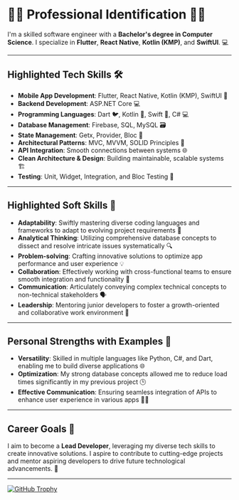 
# 👩‍💻 **Professional Identification** 👨‍💻  
I'm a skilled software engineer with a **Bachelor's degree in Computer Science**. I specialize in **Flutter**, **React Native**, **Kotlin (KMP)**, and **SwiftUI**. 💻

---

## **Highlighted Tech Skills** 🛠️  

- **Mobile App Development**: Flutter, React Native, Kotlin (KMP), SwiftUI 📱
- **Backend Development**: ASP.NET Core 💻
- **Programming Languages**: Dart 🐦, Kotlin 🦾, Swift 🍎, C# 💻
- **Database Management**: Firebase, SQL, MySQL 🗃️
- **State Management**: Getx, Provider, Bloc 🔄
- **Architectural Patterns**: MVC, MVVM, SOLID Principles 🧱
- **API Integration**: Smooth connections between systems 🌐
- **Clean Architecture & Design**: Building maintainable, scalable systems 🏗️
- **Testing**: Unit, Widget, Integration, and Bloc Testing 🧪

---

## **Highlighted Soft Skills** 🧠  

- **Adaptability**: Swiftly mastering diverse coding languages and frameworks to adapt to evolving project requirements 🔄
- **Analytical Thinking**: Utilizing comprehensive database concepts to dissect and resolve intricate issues systematically 🔍
- **Problem-solving**: Crafting innovative solutions to optimize app performance and user experience 💡
- **Collaboration**: Effectively working with cross-functional teams to ensure smooth integration and functionality 🤝
- **Communication**: Articulately conveying complex technical concepts to non-technical stakeholders 🗣️
- **Leadership**: Mentoring junior developers to foster a growth-oriented and collaborative work environment 👥

---

## **Personal Strengths with Examples** 💪  

- **Versatility**: Skilled in multiple languages like Python, C#, and Dart, enabling me to build diverse applications 🌐
- **Optimization**: My strong database concepts allowed me to reduce load times significantly in my previous project 🕒
- **Effective Communication**: Ensuring seamless integration of APIs to enhance user experience in various apps 🔄📱

---

## **Career Goals** 🎯  
I aim to become a **Lead Developer**, leveraging my diverse tech skills to create innovative solutions. I aspire to contribute to cutting-edge projects and mentor aspiring developers to drive future technological advancements. 🚀

---

[![GitHub Trophy](https://github-profile-trophy.vercel.app/?username=alaudinbarki)](https://github.com/ryo-ma/github-profile-trophy)

<!---
alaudinbarki/alaudinbarki is a ✨ special ✨ repository because its `README.md` (this file) appears on your GitHub profile.
You can click the Preview link to take a look at your changes.
--->
